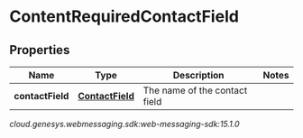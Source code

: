 # ContentRequiredContactField


## Properties

| Name | Type | Description | Notes |
| ------------ | ------------- | ------------- | ------------- |
| **contactField** | [**ContactField**](ContactField) | The name of the contact field |  |




_cloud.genesys.webmessaging.sdk:web-messaging-sdk:15.1.0_
